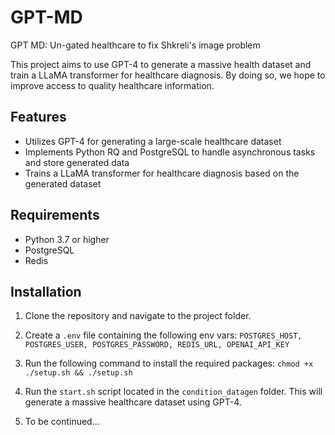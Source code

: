 # GPT-MD

GPT MD: Un-gated healthcare to fix Shkreli's image problem

This project aims to use GPT-4 to generate a massive health dataset and train a LLaMA transformer for healthcare diagnosis. By doing so, we hope to improve access to quality healthcare information.

## Features

- Utilizes GPT-4 for generating a large-scale healthcare dataset
- Implements Python RQ and PostgreSQL to handle asynchronous tasks and store generated data
- Trains a LLaMA transformer for healthcare diagnosis based on the generated dataset

## Requirements

- Python 3.7 or higher
- PostgreSQL
- Redis

## Installation

1. Clone the repository and navigate to the project folder.

2. Create a `.env` file containing the following env vars: `POSTGRES_HOST, POSTGRES_USER, POSTGRES_PASSWORD, REDIS_URL, OPENAI_API_KEY`

3. Run the following command to install the required packages: `chmod +x ./setup.sh && ./setup.sh`

4. Run the `start.sh` script located in the `condition_datagen` folder. This will generate a massive healthcare dataset using GPT-4.

5. To be continued...

